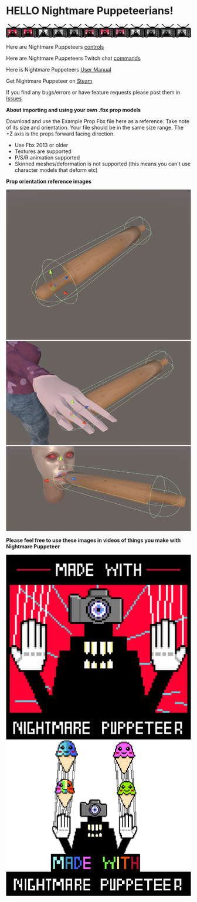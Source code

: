 # HELLO Nightmare Puppeteerians!

![NP](https://github.com/mdotstrange/NightmarePuppeteerPublic/blob/master/TVMode.png)


Here are Nightmare Puppeteers [controls](https://github.com/mdotstrange/NightmarePuppeteerPublic/blob/master/SceneControls.md)

Here are Nightmare Puppeteers Twitch chat [commands](https://github.com/mdotstrange/NightmarePuppeteerPublic/blob/master/TwitchControls.md)

Here is Nightmare Puppeteers [User Manual](https://github.com/mdotstrange/NightmarePuppeteerPublic/blob/master/Files/NightmarePuppeteerUserManual.pdf)

Get Nightmare Puppeteer on [Steam](https://store.steampowered.com/app/1355310/Nightmare_Puppeteer/)

If you find any bugs/errors or have feature requests please post them in [Issues](https://github.com/mdotstrange/NightmarePuppeteerPublic/issues)

**About importing and using your own .fbx prop models**

Download and use the Example Prop Fbx file here as a reference. Take note of its size and orientation.
Your file should be in the same size range. The +Z axis is the props forward facing direction.

* Use Fbx 2013 or older
* Textures are supported
* P/S/R animation supported
* Skinned meshes/deformation is not supported (this means you can't use character models that deform etc)

**Prop orientation reference images**

![Ref1](https://github.com/mdotstrange/NightmarePuppeteerPublic/blob/master/Files/PropRef1.png)
![Ref2](https://github.com/mdotstrange/NightmarePuppeteerPublic/blob/master/Files/PropRef2.png)
![Ref3](https://github.com/mdotstrange/NightmarePuppeteerPublic/blob/master/Files/PropRef3.png)

**Please feel free to use these images in videos of things you make with Nightmare Puppeteer**

![Made with NP1](https://github.com/mdotstrange/NightmarePuppeteerPublic/blob/master/Files/MadeWithNP_0.png)
![Made With NP2](https://github.com/mdotstrange/NightmarePuppeteerPublic/blob/master/Files/MadeWithNP1.png)
